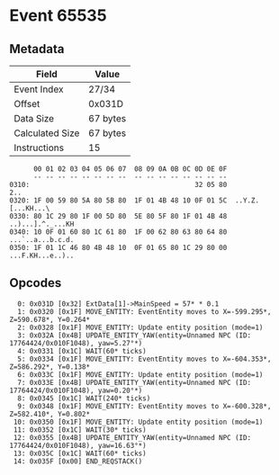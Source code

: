 # Event 65535

## Metadata

| Field           | Value    |
|-----------------|----------|
| Event Index     | 27/34    |
| Offset          | 0x031D   |
| Data Size       | 67 bytes |
| Calculated Size | 67 bytes |
| Instructions    | 15       |

```
      00 01 02 03 04 05 06 07  08 09 0A 0B 0C 0D 0E 0F
      -- -- -- -- -- -- -- --  -- -- -- -- -- -- -- --
0310:                                         32 05 80               2..
0320: 1F 00 59 80 5A 80 5B 80  1F 01 4B 48 10 0F 01 5C  ..Y.Z.[...KH...\
0330: 80 1C 29 80 1F 00 5D 80  5E 80 5F 80 1F 01 4B 48  ..)...].^._...KH
0340: 10 0F 01 60 80 1C 61 80  1F 00 62 80 63 80 64 80  ...`..a...b.c.d.
0350: 1F 01 1C 46 80 4B 48 10  0F 01 65 80 1C 29 80 00  ...F.KH...e..)..
```

## Opcodes

```
  0: 0x031D [0x32] ExtData[1]->MainSpeed = 57* * 0.1
  1: 0x0320 [0x1F] MOVE_ENTITY: EventEntity moves to X=-599.295*, Z=590.678*, Y=0.264*
  2: 0x0328 [0x1F] MOVE_ENTITY: Update entity position (mode=1)
  3: 0x032A [0x4B] UPDATE_ENTITY_YAW(entity=Unnamed NPC (ID: 17764424/0x010F1048), yaw=5.27°*)
  4: 0x0331 [0x1C] WAIT(60* ticks)
  5: 0x0334 [0x1F] MOVE_ENTITY: EventEntity moves to X=-604.353*, Z=586.292*, Y=0.138*
  6: 0x033C [0x1F] MOVE_ENTITY: Update entity position (mode=1)
  7: 0x033E [0x4B] UPDATE_ENTITY_YAW(entity=Unnamed NPC (ID: 17764424/0x010F1048), yaw=0.20°*)
  8: 0x0345 [0x1C] WAIT(240* ticks)
  9: 0x0348 [0x1F] MOVE_ENTITY: EventEntity moves to X=-600.328*, Z=582.410*, Y=0.802*
 10: 0x0350 [0x1F] MOVE_ENTITY: Update entity position (mode=1)
 11: 0x0352 [0x1C] WAIT(30* ticks)
 12: 0x0355 [0x4B] UPDATE_ENTITY_YAW(entity=Unnamed NPC (ID: 17764424/0x010F1048), yaw=16.63°*)
 13: 0x035C [0x1C] WAIT(60* ticks)
 14: 0x035F [0x00] END_REQSTACK()
```

